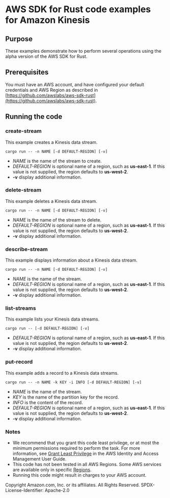 # AWS SDK for Rust code examples for Amazon Kinesis

## Purpose

These examples demonstrate how to perform several operations using the alpha version of the AWS SDK for Rust.

## Prerequisites

You must have an AWS account, and have configured your default credentials and AWS Region as described in [https://github.com/awslabs/aws-sdk-rust](https://github.com/awslabs/aws-sdk-rust).

## Running the code

### create-stream

This example creates a Kinesis data stream.

`cargo run -- -n NAME [-d DEFAULT-REGION] [-v]`

- _NAME_ is the name of the stream to create.
- _DEFAULT-REGION_ is optional name of a region, such as __us-east-1__.
  If this value is not supplied, the region defaults to __us-west-2__.
- __-v__ display additional information.  

### delete-stream

This example deletes a Kinesis data stream.

`cargo run -- -n NAME [-d DEFAULT-REGION] [-v]`

- _NAME_ is the name of the stream to delete.
- _DEFAULT-REGION_ is optional name of a region, such as __us-east-1__.
  If this value is not supplied, the region defaults to __us-west-2__.
- __-v__ display additional information.  

### describe-stream

This example displays information about a Kinesis data stream.

`cargo run -- -n NAME [-d DEFAULT-REGION] [-v]`

- _NAME_ is the name of the stream.
- _DEFAULT-REGION_ is optional name of a region, such as __us-east-1__.
  If this value is not supplied, the region defaults to __us-west-2__.
- __-v__ display additional information.  

### list-streams

This example lists your Kinesis data streams.

`cargo run -- [-d DEFAULT-REGION] [-v]`

- _DEFAULT-REGION_ is optional name of a region, such as __us-east-1__.
  If this value is not supplied, the region defaults to __us-west-2__.
- __-v__ display additional information.  

### put-record

This example adds a record to a Kinesis data streams.

`cargo run -- -n NAME -k KEY -i INFO [-d DEFAULT-REGION] [-v]`

- _NAME_ is the name of the stream.
- _KEY_ is the name of the partition key for the record.
- _INFO_ is the content of the record.
- _DEFAULT-REGION_ is optional name of a region, such as __us-east-1__.
  If this value is not supplied, the region defaults to __us-west-2__.
- __-v__ display additional information.  











### Notes

- We recommend that you grant this code least privilege,
  or at most the minimum permissions required to perform the task.
  For more information, see
  [Grant Least Privilege](https://docs.aws.amazon.com/IAM/latest/UserGuide/best-practices.html#grant-least-privilege)
  in the AWS Identity and Access Management User Guide.
- This code has not been tested in all AWS Regions.
  Some AWS services are available only in specific
  [Regions](https://aws.amazon.com/about-aws/global-infrastructure/regional-product-services).
- Running this code might result in charges to your AWS account.

Copyright Amazon.com, Inc. or its affiliates. All Rights Reserved. SPDX-License-Identifier: Apache-2.0
